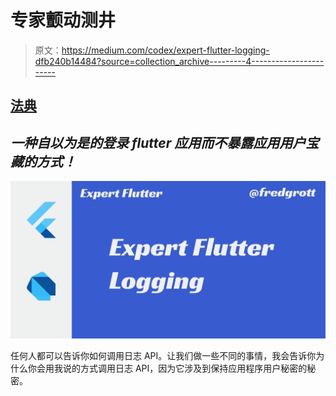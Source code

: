 # 专家颤动测井

> 原文：<https://medium.com/codex/expert-flutter-logging-dfb240b14484?source=collection_archive---------4----------------------->

## [法典](http://medium.com/codex)

## *一种自以为是的登录 flutter 应用而不暴露应用用户宝藏的方式！*

![](img/aae9827f8cd5f175dd160b9980875117.png)

任何人都可以告诉你如何调用日志 API。让我们做一些不同的事情，我会告诉你为什么你会用我说的方式调用日志 API，因为它涉及到保持应用程序用户秘密的秘密。